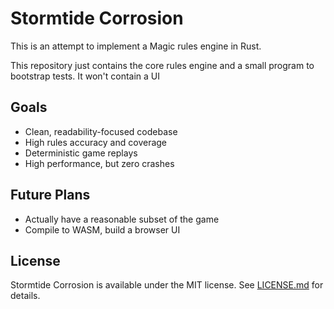 # Stormtide Corrosion
This is an attempt to implement a Magic rules engine in Rust.

This repository just contains the core rules engine and a small program to bootstrap tests. It won't contain a UI

## Goals
* Clean, readability-focused codebase
* High rules accuracy and coverage
* Deterministic game replays
* High performance, but zero crashes

## Future Plans
* Actually have a reasonable subset of the game
* Compile to WASM, build a browser UI

## License
Stormtide Corrosion is available under the MIT license. See [LICENSE.md](LICENSE.md) for details.
